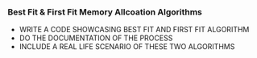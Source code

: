 ### Best Fit & First Fit Memory Allcoation Algorithms
- WRITE A CODE SHOWCASING BEST FIT AND FIRST FIT ALGORITHM  
- DO THE DOCUMENTATION OF THE PROCESS
- INCLUDE A REAL LIFE SCENARIO OF THESE TWO ALGORITHMS
